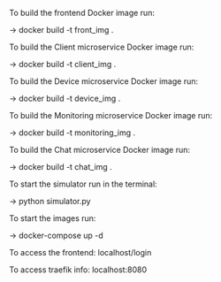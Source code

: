 To build the frontend Docker image run:

-> docker build -t front_img .


To build the Client microservice Docker image run:

-> docker build -t client_img .


To build the Device microservice Docker image run:

-> docker build -t device_img .


To build the Monitoring microservice Docker image run:

-> docker build -t monitoring_img .


To build the Chat microservice Docker image run:

-> docker build -t chat_img .



To start the simulator run in the terminal:

-> python simulator.py


To start the images run:

-> docker-compose up -d




To access the frontend: localhost/login

To access traefik info: localhost:8080



